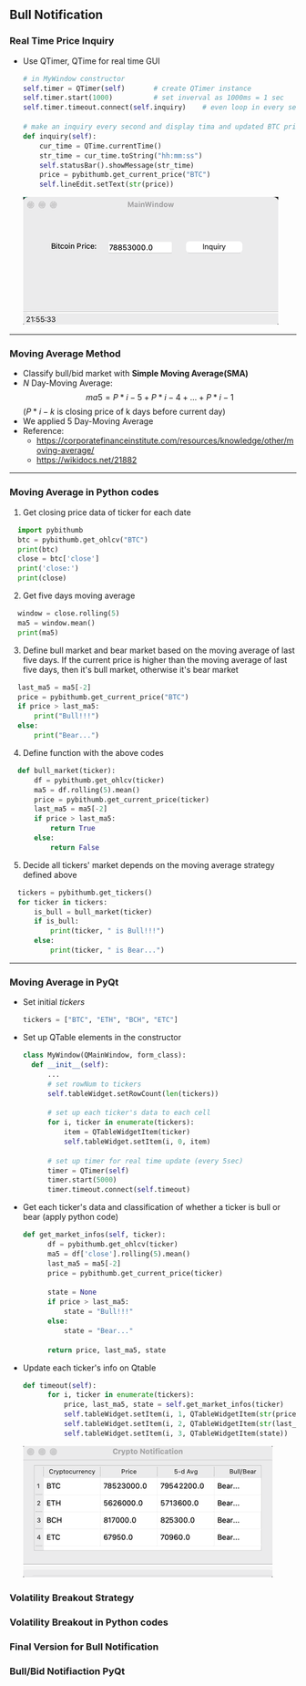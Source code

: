 ## Bull Notification

### Real Time Price Inquiry

- Use QTimer, QTime for real time GUI

  ```python
  # in MyWindow constructor
  self.timer = QTimer(self)       # create QTimer instance
  self.timer.start(1000)          # set inverval as 1000ms = 1 sec
  self.timer.timeout.connect(self.inquiry)    # even loop in every second

  # make an inquiry every second and display tima and updated BTC price
  def inquiry(self):
      cur_time = QTime.currentTime()
      str_time = cur_time.toString("hh:mm:ss")
      self.statusBar().showMessage(str_time)
      price = pybithumb.get_current_price("BTC")
      self.lineEdit.setText(str(price))
  ```

  ![Price Inquiry](/bull_notification/price_inquiry.gif)

---

### Moving Average Method

- Classify bull/bid market with **Simple Moving Average(SMA)**
- _N_ Day-Moving Average:
  $$ ma5 = P*{i-5} + P*{i-4} + ... + P*{i-1}$$
  ($P*{i-k}$ is closing price of k days before current day)
- We applied 5 Day-Moving Average
- Reference:
  - https://corporatefinanceinstitute.com/resources/knowledge/other/moving-average/
  - https://wikidocs.net/21882

---

### Moving Average in Python codes

1. Get closing price data of ticker for each date

```python
  import pybithumb
  btc = pybithumb.get_ohlcv("BTC")
  print(btc)
  close = btc['close']
  print('close:')
  print(close)
```

2. Get five days moving average

```python
  window = close.rolling(5)
  ma5 = window.mean()
  print(ma5)
```

3. Define bull market and bear market based on the moving average of last five days. If the current price is higher than the moving average of last five days, then it's bull market, otherwise it's bear market

```python
  last_ma5 = ma5[-2]
  price = pybithumb.get_current_price("BTC")
  if price > last_ma5:
      print("Bull!!!")
  else:
      print("Bear...")
```

4. Define function with the above codes

```python
  def bull_market(ticker):
      df = pybithumb.get_ohlcv(ticker)
      ma5 = df.rolling(5).mean()
      price = pybithumb.get_current_price(ticker)
      last_ma5 = ma5[-2]
      if price > last_ma5:
          return True
      else:
          return False
```

5. Decide all tickers' market depends on the moving average strategy defined above

```python
  tickers = pybithumb.get_tickers()
  for ticker in tickers:
      is_bull = bull_market(ticker)
      if is_bull:
          print(ticker, " is Bull!!!")
      else:
          print(ticker, " is Bear...")
```

---

### Moving Average in PyQt

- Set initial _tickers_
  ```python
  tickers = ["BTC", "ETH", "BCH", "ETC"]
  ```
- Set up QTable elements in the constructor

  ```python
  class MyWindow(QMainWindow, form_class):
    def __init__(self):
        ...
        # set rowNum to tickers
        self.tableWidget.setRowCount(len(tickers))

        # set up each ticker's data to each cell
        for i, ticker in enumerate(tickers):
            item = QTableWidgetItem(ticker)
            self.tableWidget.setItem(i, 0, item)

        # set up timer for real time update (every 5sec)
        timer = QTimer(self)
        timer.start(5000)
        timer.timeout.connect(self.timeout)
  ```

- Get each ticker's data and classification of whether a ticker is bull or bear (apply python code)

  ```python
  def get_market_infos(self, ticker):
        df = pybithumb.get_ohlcv(ticker)
        ma5 = df['close'].rolling(5).mean()
        last_ma5 = ma5[-2]
        price = pybithumb.get_current_price(ticker)

        state = None
        if price > last_ma5:
            state = "Bull!!!"
        else:
            state = "Bear..."

        return price, last_ma5, state
  ```

- Update each ticker's info on Qtable

  ```python
  def timeout(self):
        for i, ticker in enumerate(tickers):
            price, last_ma5, state = self.get_market_infos(ticker)
            self.tableWidget.setItem(i, 1, QTableWidgetItem(str(price)))
            self.tableWidget.setItem(i, 2, QTableWidgetItem(str(last_ma5)))
            self.tableWidget.setItem(i, 3, QTableWidgetItem(state))
  ```

  ![MovingAveragePyQt](/bull_notification/ma5.gif)

### Volatility Breakout Strategy

### Volatility Breakout in Python codes

### Final Version for Bull Notification

### Bull/Bid Notifiaction PyQt
